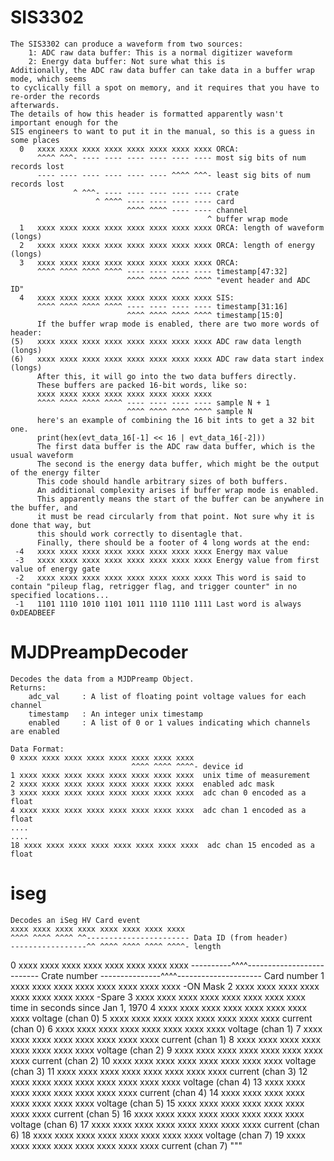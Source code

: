 # SIS3302
```
The SIS3302 can produce a waveform from two sources:
    1: ADC raw data buffer: This is a normal digitizer waveform
    2: Energy data buffer: Not sure what this is
Additionally, the ADC raw data buffer can take data in a buffer wrap mode, which seems
to cyclically fill a spot on memory, and it requires that you have to re-order the records
afterwards.
The details of how this header is formatted apparently wasn't important enough for the
SIS engineers to want to put it in the manual, so this is a guess in some places
  0   xxxx xxxx xxxx xxxx xxxx xxxx xxxx xxxx ORCA:
      ^^^^ ^^^- ---- ---- ---- ---- ---- ---- most sig bits of num records lost
      ---- ---- ---- ---- ---- ---- ^^^^ ^^^- least sig bits of num records lost
              ^ ^^^- ---- ---- ---- ---- ---- crate
                   ^ ^^^^ ---- ---- ---- ---- card
                          ^^^^ ^^^^ ---- ---- channel
                                            ^ buffer wrap mode
  1   xxxx xxxx xxxx xxxx xxxx xxxx xxxx xxxx ORCA: length of waveform (longs)
  2   xxxx xxxx xxxx xxxx xxxx xxxx xxxx xxxx ORCA: length of energy   (longs)
  3   xxxx xxxx xxxx xxxx xxxx xxxx xxxx xxxx ORCA:
      ^^^^ ^^^^ ^^^^ ^^^^ ---- ---- ---- ---- timestamp[47:32]
                          ^^^^ ^^^^ ^^^^ ^^^^ "event header and ADC ID"
  4   xxxx xxxx xxxx xxxx xxxx xxxx xxxx xxxx SIS:
      ^^^^ ^^^^ ^^^^ ^^^^ ---- ---- ---- ---- timestamp[31:16]
                          ^^^^ ^^^^ ^^^^ ^^^^ timestamp[15:0]
      If the buffer wrap mode is enabled, there are two more words of header:
(5)   xxxx xxxx xxxx xxxx xxxx xxxx xxxx xxxx ADC raw data length (longs)
(6)   xxxx xxxx xxxx xxxx xxxx xxxx xxxx xxxx ADC raw data start index (longs)
      After this, it will go into the two data buffers directly.
      These buffers are packed 16-bit words, like so:
      xxxx xxxx xxxx xxxx xxxx xxxx xxxx xxxx
      ^^^^ ^^^^ ^^^^ ^^^^ ---- ---- ---- ---- sample N + 1
                          ^^^^ ^^^^ ^^^^ ^^^^ sample N
      here's an example of combining the 16 bit ints to get a 32 bit one.
      print(hex(evt_data_16[-1] << 16 | evt_data_16[-2]))
      The first data buffer is the ADC raw data buffer, which is the usual waveform
      The second is the energy data buffer, which might be the output of the energy filter
      This code should handle arbitrary sizes of both buffers.
      An additional complexity arises if buffer wrap mode is enabled.
      This apparently means the start of the buffer can be anywhere in the buffer, and
      it must be read circularly from that point. Not sure why it is done that way, but
      this should work correctly to disentagle that.
      Finally, there should be a footer of 4 long words at the end:
 -4   xxxx xxxx xxxx xxxx xxxx xxxx xxxx xxxx Energy max value
 -3   xxxx xxxx xxxx xxxx xxxx xxxx xxxx xxxx Energy value from first value of energy gate
 -2   xxxx xxxx xxxx xxxx xxxx xxxx xxxx xxxx This word is said to contain "pileup flag, retrigger flag, and trigger counter" in no specified locations...
 -1   1101 1110 1010 1101 1011 1110 1110 1111 Last word is always 0xDEADBEEF
```

# MJDPreampDecoder

```
Decodes the data from a MJDPreamp Object.
Returns:
    adc_val     : A list of floating point voltage values for each channel
    timestamp   : An integer unix timestamp
    enabled     : A list of 0 or 1 values indicating which channels are enabled

Data Format:
0 xxxx xxxx xxxx xxxx xxxx xxxx xxxx xxxx
                           ^^^^ ^^^^ ^^^^- device id
1 xxxx xxxx xxxx xxxx xxxx xxxx xxxx xxxx  unix time of measurement
2 xxxx xxxx xxxx xxxx xxxx xxxx xxxx xxxx  enabled adc mask
3 xxxx xxxx xxxx xxxx xxxx xxxx xxxx xxxx  adc chan 0 encoded as a float
4 xxxx xxxx xxxx xxxx xxxx xxxx xxxx xxxx  adc chan 1 encoded as a float
....
....
18 xxxx xxxx xxxx xxxx xxxx xxxx xxxx xxxx  adc chan 15 encoded as a float
```

# iseg

    Decodes an iSeg HV Card event
    xxxx xxxx xxxx xxxx xxxx xxxx xxxx xxxx
    ^^^^ ^^^^ ^^^^ ^^----------------------- Data ID (from header)
    -----------------^^ ^^^^ ^^^^ ^^^^ ^^^^- length
0   xxxx xxxx xxxx xxxx xxxx xxxx xxxx xxxx
    ----------^^^^-------------------------- Crate number
    ---------------^^^^--------------------- Card number
1    xxxx xxxx xxxx xxxx xxxx xxxx xxxx xxxx -ON Mask
2    xxxx xxxx xxxx xxxx xxxx xxxx xxxx xxxx -Spare
3    xxxx xxxx xxxx xxxx xxxx xxxx xxxx xxxx  time in seconds since Jan 1, 1970
4    xxxx xxxx xxxx xxxx xxxx xxxx xxxx xxxx  voltage (chan 0)
5    xxxx xxxx xxxx xxxx xxxx xxxx xxxx xxxx  current (chan 0)
6    xxxx xxxx xxxx xxxx xxxx xxxx xxxx xxxx  voltage (chan 1)
7    xxxx xxxx xxxx xxxx xxxx xxxx xxxx xxxx  current (chan 1)
8    xxxx xxxx xxxx xxxx xxxx xxxx xxxx xxxx  voltage (chan 2)
9    xxxx xxxx xxxx xxxx xxxx xxxx xxxx xxxx  current (chan 2)
10   xxxx xxxx xxxx xxxx xxxx xxxx xxxx xxxx  voltage (chan 3)
11   xxxx xxxx xxxx xxxx xxxx xxxx xxxx xxxx  current (chan 3)
12   xxxx xxxx xxxx xxxx xxxx xxxx xxxx xxxx  voltage (chan 4)
13   xxxx xxxx xxxx xxxx xxxx xxxx xxxx xxxx  current (chan 4)
14   xxxx xxxx xxxx xxxx xxxx xxxx xxxx xxxx  voltage (chan 5)
15   xxxx xxxx xxxx xxxx xxxx xxxx xxxx xxxx  current (chan 5)
16   xxxx xxxx xxxx xxxx xxxx xxxx xxxx xxxx  voltage (chan 6)
17   xxxx xxxx xxxx xxxx xxxx xxxx xxxx xxxx  current (chan 6)
18   xxxx xxxx xxxx xxxx xxxx xxxx xxxx xxxx  voltage (chan 7)
19   xxxx xxxx xxxx xxxx xxxx xxxx xxxx xxxx  current (chan 7)
"""
